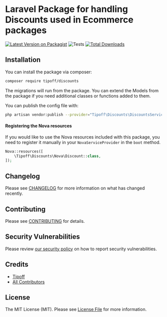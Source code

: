 # Laravel Package for handling Discounts used in Ecommerce packages

[![Latest Version on Packagist](https://img.shields.io/packagist/v/tipoff/discounts.svg?style=flat-square)](https://packagist.org/packages/tipoff/discounts)
![Tests](https://github.com/tipoff/discounts/workflows/Tests/badge.svg)
[![Total Downloads](https://img.shields.io/packagist/dt/tipoff/discounts.svg?style=flat-square)](https://packagist.org/packages/tipoff/discounts)

## Installation

You can install the package via composer:

```bash
composer require tipoff/discounts
```

The migrations will run from the package. You can extend the Models from the package if you need additional classes or functions added to them.

You can publish the config file with:
```bash
php artisan vendor:publish --provider="Tipoff\Discounts\DiscountsServiceProvider" --tag="discounts-config"
```

#### Registering the Nova resources

If you would like to use the Nova resources included with this package, you need to register it manually in your `NovaServiceProvider` in the `boot` method.

```php
Nova::resources([
    \Tipoff\Discounts\Nova\Discount::class,
]);
```

## Changelog

Please see [CHANGELOG](CHANGELOG.md) for more information on what has changed recently.

## Contributing

Please see [CONTRIBUTING](.github/CONTRIBUTING.md) for details.

## Security Vulnerabilities

Please review [our security policy](../../security/policy) on how to report security vulnerabilities.

## Credits

- [Tipoff](https://github.com/tipoff)
- [All Contributors](../../contributors)

## License

The MIT License (MIT). Please see [License File](LICENSE.md) for more information.
